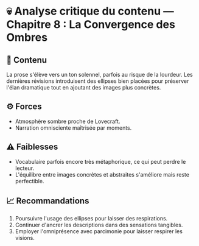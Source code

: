 # 💀 Analyse critique du contenu — Chapitre 8 : La Convergence des Ombres

## 🧠 Contenu
La prose s'élève vers un ton solennel, parfois au risque de la lourdeur. Les dernières révisions introduisent des ellipses bien placées pour préserver l'élan dramatique tout en ajoutant des images plus concrètes.

## ⚙️ Forces
- Atmosphère sombre proche de Lovecraft.
- Narration omnisciente maîtrisée par moments.

## ⚠️ Faiblesses
- Vocabulaire parfois encore très métaphorique, ce qui peut perdre le lecteur.
- L'équilibre entre images concrètes et abstraites s'améliore mais reste perfectible.

## 📈 Recommandations
1. Poursuivre l'usage des ellipses pour laisser des respirations.
2. Continuer d'ancrer les descriptions dans des sensations tangibles.
3. Employer l'omniprésence avec parcimonie pour laisser respirer les visions.
